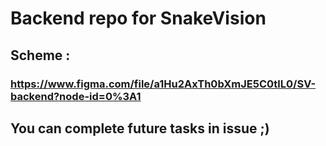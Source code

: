 # Backend repo for SnakeVision
## Scheme :
### https://www.figma.com/file/a1Hu2AxTh0bXmJE5C0tlL0/SV-backend?node-id=0%3A1
## You can complete future tasks in issue ;)